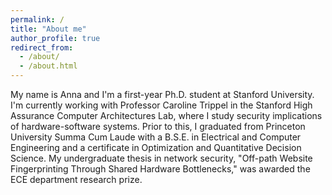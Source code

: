 ```yaml
---
permalink: /
title: "About me"
author_profile: true
redirect_from: 
  - /about/
  - /about.html
---
```


My name is Anna and I'm a first-year Ph.D. student at Stanford University. I'm currently working with Professor Caroline Trippel in the Stanford High Assurance Computer Architectures Lab, where I study security implications of hardware-software systems. Prior to this, I graduated from Princeton University Summa Cum Laude with a B.S.E. in Electrical and Computer Engineering and a certificate in Optimization and Quantitative Decision Science. My undergraduate thesis in network security, "Off-path Website Fingerprinting Through Shared Hardware Bottlenecks," was awarded the ECE department research prize.